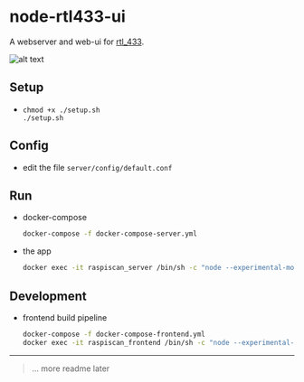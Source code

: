 # node-rtl433-ui

A webserver and web-ui for [rtl_433](https://github.com/merbanan/rtl_433).

![alt text](../master/docs/screenshots/listing.png?raw=true "Screenshot device listing")

## Setup

- ```
  chmod +x ./setup.sh
  ./setup.sh
  ```

## Config

- edit the file `server/config/default.conf`

## Run

- docker-compose
    ```bash
    docker-compose -f docker-compose-server.yml
    ```

- the app
    ```bash
    docker exec -it raspiscan_server /bin/sh -c "node --experimental-modules --experimental-json-modules index.js"
    ```

## Development

- frontend build pipeline
    ```bash
    docker-compose -f docker-compose-frontend.yml
    docker exec -it raspiscan_frontend /bin/sh -c "node --experimental-modules --experimental-json-modules config/WebpackConfigDev.js"
    ```


---
> ... more readme later